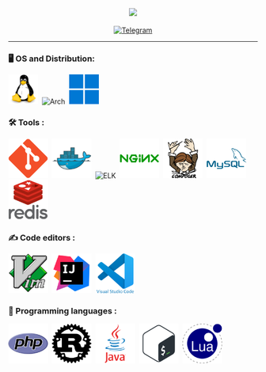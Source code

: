 <div id="header" align="center">
  <img src="https://media.giphy.com/media/v1.Y2lkPTc5MGI3NjExZ3I3cXk2Nnd2bm9nem81eDVrbXhtaDdoaGprejZvdXI3MXBnbWtlMSZlcD12MV9pbnRlcm5hbF9naWZfYnlfaWQmY3Q9Zw/vccgHuzSVf8BppdZ1e/giphy.gif" width="500"/>
</div>
<br>
<div id="badges" align="center">
  <a href="https://t.me/dr34mway">
    <img src="https://img.shields.io/badge/telegram-blue?style=for-the-badge&logo-telegram&logoColor=white" alt="Telegram"/>
  </a>
</div>

---

### :desktop_computer: OS and Distribution:
<div>
  <img src="https://github.com/devicons/devicon/blob/master/icons/linux/linux-original.svg" title="Linux" alt="Linux" width="60" height="60"/>&nbsp;
  <img src="https://icon.icepanel.io/Technology/svg/Arch-Linux.svg" title="Arch" alt="Arch" width="60" height="60"/>&nbsp;
  <img src="https://github.com/devicons/devicon/blob/master/icons/windows11/windows11-original.svg" title="Windows" alt="Windows" width="60" height="60"/>&nbsp;
</div>

### :hammer_and_wrench: Tools :
<div>
  <img src="https://github.com/devicons/devicon/blob/master/icons/git/git-original.svg" title="Git" alt="Git" width="80" height="80"/>&nbsp;
  <img src="https://github.com/devicons/devicon/blob/master/icons/docker/docker-original.svg" title="Docker" alt="Docker" width="80" height="80"/>&nbsp;
  <img src="https://cdn.worldvectorlogo.com/logos/elastic-stack.svg" title="ELK" alt="ELK" width="80" height="80"/>&nbsp;
  <img src="https://github.com/devicons/devicon/blob/master/icons/nginx/nginx-original.svg" title="Nginx" alt="Nginx" width="80" height="80"/>&nbsp;
  <img src="https://github.com/devicons/devicon/blob/master/icons/composer/composer-original.svg" title="Composer" alt="Composer" width="80" height="80"/>&nbsp;
  <img src="https://github.com/devicons/devicon/blob/master/icons/mysql/mysql-plain-wordmark.svg" title="MySQL" alt="MySQL" width="80" height="80"/>&nbsp;
  <img src="https://github.com/devicons/devicon/blob/master/icons/redis/redis-original-wordmark.svg" title="Redis" alt="Redis" width="80" height="80"/>&nbsp;
</div>

### :writing_hand: Code editors :
<div>
  <img src="https://github.com/devicons/devicon/blob/master/icons/vim/vim-original.svg" title="Vim" alt="Vim" width="80" height="80"/>&nbsp;
  <img src="https://github.com/devicons/devicon/blob/master/icons/intellij/intellij-original.svg" title="IDE" alt="IDE" width="80" height="80"/>&nbsp;
  <img src="https://github.com/devicons/devicon/blob/master/icons/vscode/vscode-original-wordmark.svg" title="VSCode" alt="VSCode" width="80" height="80"/>&nbsp;
</div>


### :sparkling_heart: Programming languages :
<div>
  <img src="https://github.com/devicons/devicon/blob/master/icons/php/php-original.svg" title="PHP" alt="PHP" width="80" height="80"/>&nbsp;
  <img src="https://github.com/devicons/devicon/blob/master/icons/rust/rust-original.svg" title="Rust" alt="Rust" width="80" height="80"/>&nbsp;
  <img src="https://github.com/devicons/devicon/blob/master/icons/java/java-original-wordmark.svg" title="Java" alt="Java" width="80" height="80"/>&nbsp;
  <img src="https://github.com/devicons/devicon/blob/master/icons/bash/bash-original.svg" title="Bash" alt="Bash" width="80" height="80"/>&nbsp;
  <img src="https://github.com/devicons/devicon/blob/master/icons/lua/lua-original.svg" title="Lua" alt="Lua" width="80" height="80"/>&nbsp;
</div>

